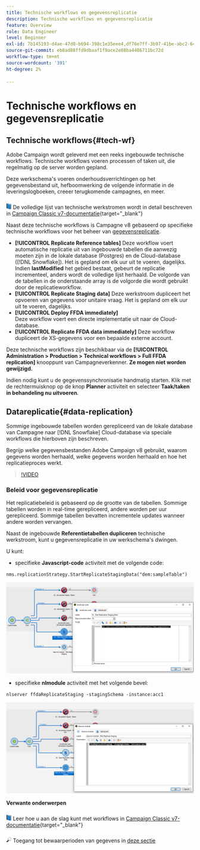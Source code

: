 ```yaml
---
title: Technische workflows en gegevensreplicatie
description: Technische workflows en gegevensreplicatie
feature: Overview
role: Data Engineer
level: Beginner
exl-id: 7b145193-d4ae-47d0-b694-398c1e35eee4,df76e7ff-3b97-41be-abc2-640748680ff3
source-git-commit: eb8ad88ffd9dbaaf1f9ace2e88ba4486711bc72d
workflow-type: tm+mt
source-wordcount: '391'
ht-degree: 2%

---
```


# Technische workflows en gegevensreplicatie

## Technische workflows{#tech-wf}

Adobe Campaign wordt geleverd met een reeks ingebouwde technische workflows. Technische workflows voeren processen of taken uit, die regelmatig op de server worden gepland.

Deze werkschema&#39;s voeren onderhoudsverrichtingen op het gegevensbestand uit, hefboomwerking de volgende informatie in de leveringslogboeken, creeer terugkomende campagnes, en meer.

![](../assets/do-not-localize/book.png) De volledige lijst van technische werkstromen wordt in detail beschreven in [Campaign Classic v7-documentatie](https://experienceleague.adobe.com/docs/campaign-classic/using/automating-with-workflows/advanced-management/about-technical-workflows.html){target=&quot;_blank&quot;}


Naast deze technische workflows is Campagne v8 gebaseerd op specifieke technische workflows voor het beheer van [gegevensreplicatie](#data-replication).

* **[!UICONTROL Replicate Reference tables]**
Deze workflow voert automatische replicatie uit van ingebouwde tabellen die aanwezig moeten zijn in de lokale database (Postgres) en de Cloud-database ([!DNL Snowflake]). Het is gepland om elk uur uit te voeren, dagelijks. Indien **lastModified** het gebied bestaat, gebeurt de replicatie incrementeel, anders wordt de volledige lijst herhaald. De volgorde van de tabellen in de onderstaande array is de volgorde die wordt gebruikt door de replicatieworkflow.
* **[!UICONTROL Replicate Staging data]**
Deze werkstroom dupliceert het opvoeren van gegevens voor unitaire vraag. Het is gepland om elk uur uit te voeren, dagelijks.
* **[!UICONTROL Deploy FFDA immediately]**\
   Deze workflow voert een directe implementatie uit naar de Cloud-database.
* **[!UICONTROL Replicate FFDA data immediately]**
Deze workflow dupliceert de XS-gegevens voor een bepaalde externe account.

Deze technische workflows zijn beschikbaar via de **[!UICONTROL Administration > Production > Technical workflows > Full FFDA replication]** knooppunt van Campagneverkenner. **Ze mogen niet worden gewijzigd.**

Indien nodig kunt u de gegevenssynchronisatie handmatig starten. Klik met de rechtermuisknop op de knop **Planner** activiteit en selecteer **Taak/taken in behandeling nu uitvoeren**.

## Datareplicatie{#data-replication}

Sommige ingebouwde tabellen worden gerepliceerd van de lokale database van Campagne naar [!DNL Snowflake] Cloud-database via speciale workflows die hierboven zijn beschreven.

Begrijp welke gegevensbestanden Adobe Campaign v8 gebruikt, waarom gegevens worden herhaald, welke gegevens worden herhaald en hoe het replicatieproces werkt.

>[!VIDEO](https://video.tv.adobe.com/v/334460?quality=12)


### Beleid voor gegevensreplicatie

Het replicatiebeleid is gebaseerd op de grootte van de tabellen. Sommige tabellen worden in real-time gerepliceerd, andere worden per uur gerepliceerd. Sommige tabellen bevatten incrementele updates wanneer andere worden vervangen.

Naast de ingebouwde **Referentietabellen dupliceren** technische werkstroom, kunt u gegevensreplicatie in uw werkschema&#39;s dwingen.

U kunt:

* specifieke **Javascript-code** activiteit met de volgende code:

```
nms.replicationStrategy.StartReplicateStagingData("dem:sampleTable")
```

![](assets/jscode.png)


* specifieke **nlmodule** activiteit met het volgende bevel:

```
nlserver ffdaReplicateStaging -stagingSchema -instance:acc1
```

![](assets/nlmodule.png)



**Verwante onderwerpen**

![](../assets/do-not-localize/book.png) Leer hoe u aan de slag kunt met workflows in [Campaign Classic v7-documentatie](https://experienceleague.adobe.com/docs/campaign-classic/using/automating-with-workflows/introduction/about-workflows.html?lang=en#automating-with-workflows){target=&quot;_blank&quot;}

![](../assets/do-not-localize/glass.png) Toegang tot bewaarperioden van gegevens in [deze sectie](../dev/datamodel-best-practices.md#data-retention)

